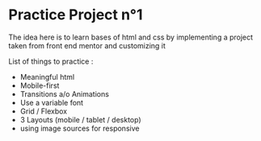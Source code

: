 # Practice Project n°1

The idea here is to learn bases of html and css by implementing a project taken from front end mentor and customizing it

List of things to practice :

-  Meaningful html
-  Mobile-first
-  Transitions a/o Animations
-  Use a variable font
-  Grid / Flexbox
-  3 Layouts (mobile / tablet / desktop)
-  using image sources for responsive
